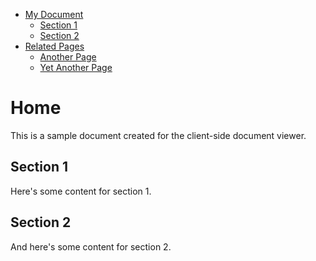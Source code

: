 <!-- Table of Contents -->
- [My Document](#my-document)
  - [Section 1](#section-1)
  - [Section 2](#section-2)
- [Related Pages](#related-pages)
  - [Another Page](another-page.md)
  - [Yet Another Page](yet-another-page.md)

<!-- Document Content -->
# Home

This is a sample document created for the client-side document viewer.

## Section 1

Here's some content for section 1.

## Section 2

And here's some content for section 2.
